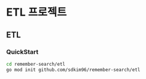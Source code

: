 # ETL 프로젝트

## ETL

### QuickStart
```sh
cd remember-search/etl
go mod init github.com/sdkim96/remember-search/etl
```